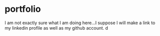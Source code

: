 # portfolio
I am not exactly sure what I am doing here...I suppose I will make a link to my
linkedin profile as well as my github account.  d
